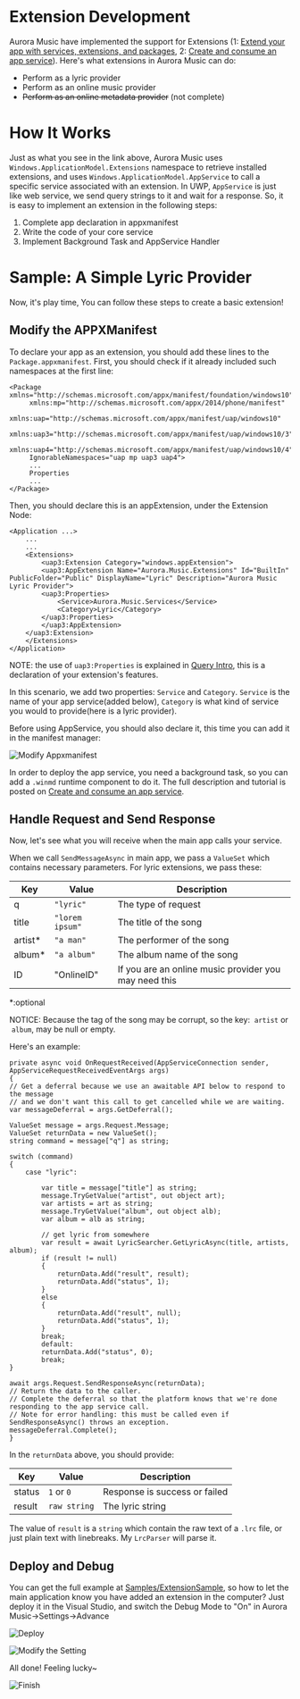 ﻿﻿﻿# Extension DevelopmentAurora Music have implemented the support for Extensions (1: [Extend your app with services, extensions, and packages][1], 2: [Create and consume an app service][2]). Here's what extensions in Aurora Music can do: - Perform as a lyric provider - Perform as an online music provider - ~~Perform as an online metadata provider~~ (not complete)# How It WorksJust as what you see in the link above, Aurora Music uses `Windows.ApplicationModel.Extensions` namespace to retrieve installed extensions, and uses `Windows.ApplicationModel.AppService` to call a specific service associated with an extension. In UWP, `AppService` is just like web service, we send query strings to it and wait for a response. So, it is easy to implement an extension in the following steps: 1. Complete app declaration in appxmanifest 2. Write the code of your core service 3. Implement Background Task and AppService Handler  # Sample: A Simple Lyric ProviderNow, it's play time, You can follow these steps to create a basic extension!## Modify the APPXManifest ##To declare your app as an extension, you should add these lines to the `Package.appxmanifest`. First, you should check if it already included such namespaces at the first line:    <Package xmlns="http://schemas.microsoft.com/appx/manifest/foundation/windows10"	     xmlns:mp="http://schemas.microsoft.com/appx/2014/phone/manifest"	     xmlns:uap="http://schemas.microsoft.com/appx/manifest/uap/windows10" 	     xmlns:uap3="http://schemas.microsoft.com/appx/manifest/uap/windows10/3" 	     xmlns:uap4="http://schemas.microsoft.com/appx/manifest/uap/windows10/4" 	     IgnorableNamespaces="uap mp uap3 uap4">		 ...		 Properties		 ...	</Package>Then, you should declare this is an appExtension, under the Extension Node:	<Application ...>	    ...	    ...	    <Extensions>	        <uap3:Extension Category="windows.appExtension">		    <uap3:AppExtension Name="Aurora.Music.Extensions" Id="BuiltIn" PublicFolder="Public" DisplayName="Lyric" Description="Aurora Music Lyric Provider">			<uap3:Properties>			    <Service>Aurora.Music.Services</Service>			    <Category>Lyric</Category>			</uap3:Properties>		    </uap3:AppExtension>		</uap3:Extension>	    </Extensions>	</Application>NOTE: the use of `uap3:Properties` is explained in [Query Intro](./Query%20Intro.md), this is a declaration of your extension's features.In this scenario, we add two properties: `Service` and `Category`. `Service` is the name of your app service(added below), `Category` is what kind of service you would to provide(here is a lyric provider).Before using AppService, you should also declare it, this time you can add it in the manifest manager:![Modify Appxmanifest](https://i.loli.net/2017/11/26/5a19a11d60bad.png "Add the AppService Declaration")In order to deploy the app service, you need a background task, so you can add a `.winmd` runtime component to do it. The full description and tutorial is posted on [Create and consume an app service][2].## Handle Request and Send Response ##Now, let's see what you will receive when the main app calls your service.When we call `SendMessageAsync` in main app, we pass a `ValueSet` which contains necessary parameters. For lyric extensions, we pass these:| Key	 | Value   | Description  || ------ | ------- | ------------ || q  |`"lyric"` | The type of request || title	| `"lorem ipsum"` | The title of the song || artist\* | `"a man"` | The performer of the song || album\*  | `"a album"`  | The album name of the song || ID | "OnlineID" | If you are an online music provider you may need this |  \*:optionalNOTICE: Because the tag of the song may be corrupt, so the key:  `artist` or  `album`, may be null or empty.Here's an example:    private async void OnRequestReceived(AppServiceConnection sender, AppServiceRequestReceivedEventArgs args)    {	// Get a deferral because we use an awaitable API below to respond to the message	// and we don't want this call to get cancelled while we are waiting.	var messageDeferral = args.GetDeferral();	ValueSet message = args.Request.Message;	ValueSet returnData = new ValueSet();	string command = message["q"] as string;	switch (command)	{		case "lyric":			var title = message["title"] as string;			message.TryGetValue("artist", out object art);			var artists = art as string;			message.TryGetValue("album", out object alb);			var album = alb as string;			// get lyric from somewhere			var result = await LyricSearcher.GetLyricAsync(title, artists, album);			if (result != null)			{				returnData.Add("result", result);				returnData.Add("status", 1);			}			else			{				returnData.Add("result", null);				returnData.Add("status", 1);			}			break;			default:			returnData.Add("status", 0);			break;	}	await args.Request.SendResponseAsync(returnData);	// Return the data to the caller.	// Complete the deferral so that the platform knows that we're done responding to the app service call.	// Note for error handling: this must be called even if SendResponseAsync() throws an exception.	messageDeferral.Complete();    }In the `returnData` above, you should provide:| Key  | Value  | Description  || ------ | ------- | ----------- || status | `1` or `0`  | Response is success or failed || result | `raw string` | The lyric string |The value of `result` is a `string` which contain the raw text of a `.lrc` file, or just plain text with linebreaks. My `LrcParser` will parse it.## Deploy and Debug ##You can get the full example at [Samples/ExtensionSample](../../Samples/ExtensionSample), so how to let the main application know you have added an extension in the computer? Just deploy it in the Visual Studio, and switch the Debug Mode to "On" in Aurora Music->Settings->Advance![Deploy](https://i.loli.net/2017/11/26/5a199c3267f59.png "Deploy in Visual Studio")![Modify the Setting](https://i.loli.net/2017/11/26/5a19a11d5519b.png "Enable the Debug Mode")All done! Feeling lucky~![Finish](https://i.loli.net/2017/11/26/5a19a11e40c01.png "Works Well")  [1]: https://docs.microsoft.com/en-us/windows/uwp/launch-resume/extend-your-app-with-services-extensions-packages  [2]: https://docs.microsoft.com/en-us/windows/uwp/launch-resume/how-to-create-and-consume-an-app-service  